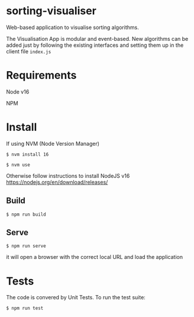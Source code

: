 # sorting-visualiser
Web-based application to visualise sorting algorithms.

The Visualisation App is modular and event-based. New algorithms can be added just by following the existing interfaces and setting them up in the client file `index.js`

# Requirements
Node v16

NPM

# Install
If using NVM (Node Version Manager)

`$ nvm install 16`

`$ nvm use`

Otherwise follow instructions to install NodeJS v16 https://nodejs.org/en/download/releases/

## Build
`$ npm run build`

## Serve
`$ npm run serve`

it will open a browser with the correct local URL and load the application

# Tests
The code is convered by Unit Tests. To run the test suite:

`$ npm run test`
